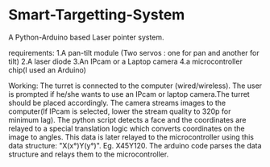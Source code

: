 # Smart-Targetting-System
A Python-Arduino based Laser pointer system. 

requirements:
1.A pan-tilt module (Two servos : one for pan and another for tilt)
2.A laser diode
3.An IPcam or a Laptop camera
4.a microcontroller chip(I used an Arduino)

Working:
The turret is connected to the computer (wired/wireless). The user is prompted if he/she wants to use an IPcam or laptop camera.The turret should be placed accordingly. The camera streams images to the computer(If IPcam is selected, lower the stream quality to 320p for minimum lag). The python script detects a face and the coordinates are relayed to a special translation logic which converts coordinates on the image to angles. This data is later relayed to the microcontroller using this data structure: "X(x°)Y(y°)".
Eg. X45Y120.
The arduino code parses the data structure and relays them to the microcontroller.

